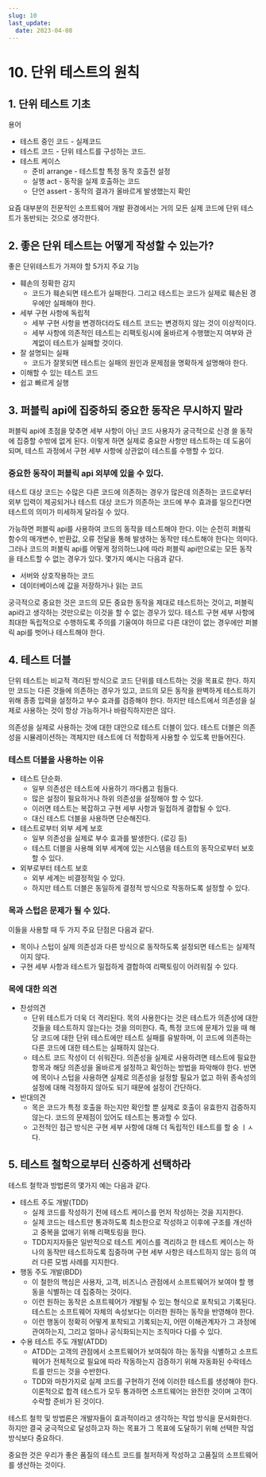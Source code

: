 ```yaml
---
slug: 10
last_update:
  date: 2023-04-08
---
```


# 10. 단위 테스트의 원칙

## 1. 단위 테스트 기초

용어

- 테스트 중인 코드 - 실제코드
- 테스트 코드 - 단위 테스트를 구성하는 코드.
- 테스트 케이스
  - 준비 arrange - 테스트할 특정 동작 호출전 설정
  - 실행 act - 동작을 실제 호출하는 코드
  - 단언 assert - 동작의 결과가 올바르게 발생했는지 확인

요즘 대부분의 전문적인 소프트웨어 개발 환경에서는 거의 모든 실제 코드에 단위 테스트가 동반되는 것으로 생각한다.

## 2. 좋은 단위 테스트는 어떻게 작성할 수 있는가?

좋은 단위테스트가 가져야 할 5가지 주요 기능

- 훼손의 정확한 감지
  - 코드가 훼손되면 테스트가 실패한다. 그리고 테스트는 코드가 실제로 훼손된 경우에만 실패해야 한다.
- 세부 구현 사항에 독립적
  - 세부 구현 사항을 변경하더라도 테스트 코드는 변경하지 않는 것이 이상적이다.
  - 세부 사항에 의존적인 테스트는 리팩토링시에 올바르게 수행했는지 여부와 관계없이 테스트가 실패할 것이다.
- 잘 설명되는 실패
  - 코드가 잘못되면 테스트는 실패의 원인과 문제점을 명확하게 설명해야 한다.
- 이해할 수 있는 테스트 코드
- 쉽고 빠르게 실행

## 3. 퍼블릭 api에 집중하되 중요한 동작은 무시하지 말라

퍼블릭 api에 초점을 맞추면 세부 사항이 아닌 코드 사용자가 궁극적으로 신경 쓸 동작에 집중할 수밖에 없게 된다. 이렇게 하면 실제로 중요한 사항만 테스트하는 데 도움이 되며, 테스트 과정에서 구현 세부 사항에 상관없이 테스트를 수행할 수 있다.

### 중요한 동작이 퍼블릭 api 외부에 있을 수 있다.

테스트 대상 코드는 수많은 다른 코드에 의존하는 경우가 많은데 의존하는 코드로부터 외부 입력이 제공되거나 테스트 대상 코드가 의존하는 코드에 부수 효과를 일으킨다면 테스트의 의미가 미세하게 달라질 수 있다.

가능하면 퍼블릭 api를 사용하여 코드의 동작을 테스트해야 한다. 이는 순전히 퍼블릭 함수의 매개변수, 반환값, 오류 전달을 통해 발생하는 동작만 테스트해야 한다는 의미다. 그러나 코드의 퍼블릭 api를 어떻게 정의하느냐에 따라 퍼블릭 api만으로는 모든 동작을 테스트할 수 없는 경우가 있다. 몇가지 예시는 다음과 같다.

- 서버와 상호작용하는 코드
- 데이터베이스에 값을 저장하거나 읽는 코드

궁극적으로 중요한 것은 코드의 모든 중요한 동작을 제대로 테스트하는 것이고, 퍼블릭 api라고 생각하는 것만으로는 이것을 할 수 없는 경우가 있다. 테스트 구현 세부 사항에 최대한 독립적으로 수행하도록 주의를 기울여야 하므로 다른 대안이 없는 경우에만 퍼블릭 api를 벗어나 테스트해야 한다.

## 4. 테스트 더블

단위 테스트는 비교적 격리된 방식으로 코드 단위를 테스트하는 것을 목표로 한다. 하지만 코드는 다른 것들에 의존하는 경우가 있고, 코드의 모든 동작을 완벽하게 테스트하기 위해 종종 입력을 설정하고 부수 효과를 검증해야 한다. 하지만 테스트에서 의존성을 실제로 사용하는 것이 항상 가능하거나 바람직하지만은 않다.

의존성을 실제로 사용하는 것에 대한 대안으로 테스트 더블이 있다. 테스트 더블은 의존성을 시뮬레이션하는 객체지만 테스트에 더 적합하게 사용할 수 있도록 만들어진다.

### 테스트 더블을 사용하는 이유

- 테스트 단순화.
  - 일부 의존성은 테스트에 사용하기 까다롭고 힘들다.
  - 많은 설정이 필요하거나 하위 의존성을 설정해야 할 수 있다.
  - 이러면 테스트는 복잡하고 구현 세부 사항과 밀접하게 결합될 수 있다.
  - 대신 테스트 더블을 사용하면 단순해진다.
- 테스트로부터 외부 세계 보호
  - 일부 의존성을 실제로 부수 효과를 발생한다. (로깅 등)
  - 테스트 더블을 사용해 외부 세계에 있는 시스템을 테스트의 동작으로부터 보호할 수 있다.
- 외부로부터 테스트 보호
  - 외부 세계는 비결정적일 수 있다.
  - 하지만 테스트 더블은 동일하게 결정적 방식으로 작동하도록 설정할 수 있다.

### 목과 스텁은 문제가 될 수 있다.

이들을 사용할 때 두 가지 주요 단점은 다음과 같다.

- 목이나 스텁이 실제 의존성과 다른 방식으로 동작하도록 설정되면 테스트는 실제적이지 않다.
- 구현 세부 사항과 테스트가 밀접하게 결합하여 리팩토링이 어려워질 수 있다.

### 목에 대한 의견

- 찬성의견
  - 단위 테스트가 더욱 더 격리된다. 목의 사용한다는 것은 테스트가 의존성에 대한 것들을 테스트하지 않는다는 것을 의미한다. 즉, 특정 코드에 문제가 있을 때 해당 코드에 대한 단위 테스트에만 테스트 실패를 유발하며, 이 코드에 의존하는 다른 코드에 대한 테스트는 실패하지 않는다.
  - 테스트 코드 작성이 더 쉬워진다. 의존성을 실제로 사용하려면 테스트에 필요한 항목과 해당 의존성을 올바르게 설정하고 확인하는 방법을 파악해야 한다. 반면에 목이나 스텁을 사용하면 실제로 의존성을 설정할 필요가 없고 하위 종속성의 설정에 대해 걱정하지 않아도 되기 때문에 설정이 간단하다.
- 반대의견
  - 목은 코드가 특정 호출을 하는지만 확인할 뿐 실제로 호출이 유효한지 검증하지 않는다. 코드의 문제점이 있어도 테스트는 통과할 수 있다.
  - 고전적인 접근 방식은 구현 세부 사항에 대해 더 독립적인 테스트를 할 숭 ㅣㅅ다.

## 5. 테스트 철학으로부터 신중하게 선택하라

테스트 철학과 방법론의 몇가지 예는 다음과 같다.

- 테스트 주도 개발(TDD)
  - 실제 코드를 작성하기 전에 테스트 케이스를 먼저 작성하는 것을 지지한다.
  - 실제 코드는 테스트만 통과하도록 최소한으로 작성하고 이후에 구조를 개선하고 중복을 없애기 위해 리팩토링을 한다.
  - TDD지지자들은 일반적으로 테스트 케이스를 격리하고 한 테스트 케이스는 하나의 동작만 테스트하도록 집중하며 구현 세부 사항은 테스트하지 않는 등의 여러 다른 모범 사례를 지지한다.
- 행동 주도 개발(BDD)
  - 이 철한의 핵심은 사용자, 고객, 비즈니스 관점에서 소프트웨어가 보여야 할 행동을 식별하는 데 집중하는 것이다.
  - 이런 원하는 동작은 소프트웨어가 개발될 수 있는 형식으로 포착되고 기록된다. 테스트는 소프트웨어 자체의 속성보다는 이러한 원하는 동작을 반영해야 한다.
  - 이런 행동이 정확히 어떻게 포착되고 기록되는지, 어떤 이해관계자가 그 과정에 관여하는지, 그리고 얼마나 공식화되는지는 조직마다 다를 수 있다.
- 수용 테스트 주도 개발(ATDD)
  - ATDD는 고객의 관점에서 소프트웨어가 보여줘야 하는 동작을 식별하고 소프트웨어가 전체적으로 필요에 따라 작동하는지 검증하기 위해 자동화된 수락테스트를 만드는 것을 수반한다.
  - TDD와 마찬가지로 실제 코드를 구현하기 전에 이러한 테스트를 생성해야 한다. 이론적으로 합격 테스트가 모두 통과하면 소프트웨어는 완전한 것이며 고객이 수락할 준비가 된 것이다.

테스트 철학 및 방법론은 개발자들이 효과적이라고 생각하는 작업 방식을 문서화한다. 하지만 결국 궁극적으로 달성하고자 하는 목표가 그 목표에 도달하기 위해 선택한 작업방식보다 중요하다.

중요한 것은 우리가 좋은 품질의 테스트 코드를 철저하게 작성하고 고품질의 소프트웨어를 생산하는 것이다.
